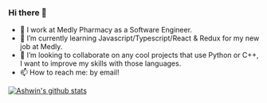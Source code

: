 ### Hi there 👋

- 🔭 I work at Medly Pharmacy as a Software Engineer.
- 🌱 I’m currently learning Javascript/Typescript/React & Redux for my new job at Medly. 
- 👯 I’m looking to collaborate on any cool projects that use Python or C++, I want to improve my skills with those languages.
- 📫 How to reach me: by email!

[![Ashwin's github stats](https://github-readme-stats.vercel.app/api?username=the-shwin)](https://github.com/the-shwin/github-readme-stats)
